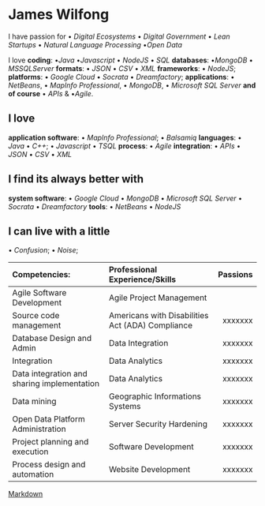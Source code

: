 # James Wilfong

I have passion for &#8226; *Digital Ecosystems* &#8226; *Digital Government* &#8226; *Lean Startups* &#8226; *Natural Language Processing* &#8226;*Open Data*

I love **coding**: &#8226;*Java* &#8226;*Javascript* &#8226; *NodeJS* &#8226;  *SQL* **databases**: &#8226;*MongoDB* &#8226; *MSSQLServer* **formats**: &#8226; *JSON* &#8226; *CSV* &#8226; *XML* **frameworks**: &#8226; *NodeJS*; **platforms**: &#8226; *Google Cloud* &#8226; *Socrata* &#8226; *Dreamfactory*; **applications**:  &#8226; *NetBeans*, &#8226; *MapInfo Professional*,  &#8226; *MongoDB*,  &#8226; *Microsoft SQL Server* **and of course** &#8226; *APIs* & &#8226;*Agile*.


## I love  
**application software**: &#8226; *MapInfo Professional*; &#8226;  *Balsamiq*
**languages**: &#8226; *Java*  &#8226; *C++*; &#8226; *Javascript* &#8226; *TSQL* 
**process**: &#8226; *Agile*
**integration**: &#8226; *APIs* &#8226; *JSON* &#8226; *CSV* &#8226; *XML*

## I find its always better with
**system software**:  &#8226; *Google Cloud* &#8226; *MongoDB*  &#8226; *Microsoft SQL Server* &#8226; *Socrata* &#8226; *Dreamfactory*
**tools**: &#8226; *NetBeans* &#8226; *NodeJS* 

## I can live with a little  
&#8226; *Confusion*;  &#8226; *Noise*;  

| Competencies: | Professional Experience/Skills | Passions |
| :-----------  |:-------------------------------| --------:|
|  Agile Software Development | Agile Project Management | |
|  Source code management     | Americans with Disabilities Act (ADA) Compliance | xxxxxxx|
|  Database Design and Admin  | Data Integration | xxxxxxx|
|  Integration | Data Analytics | xxxxxxx|
|  Data integration and sharing implementation | Data Analytics | xxxxxxx|
|  Data mining | Geographic Informations Systems| xxxxxxx|
|  Open Data Platform Administration | Server Security Hardening | xxxxxxx|
|  Project planning and execution | Software Development | xxxxxxx|
|  Process design and automation  | Website Development | xxxxxxx|



[Markdown](https://github.com/adam-p/markdown-here/wiki/Markdown-Cheatsheet)




